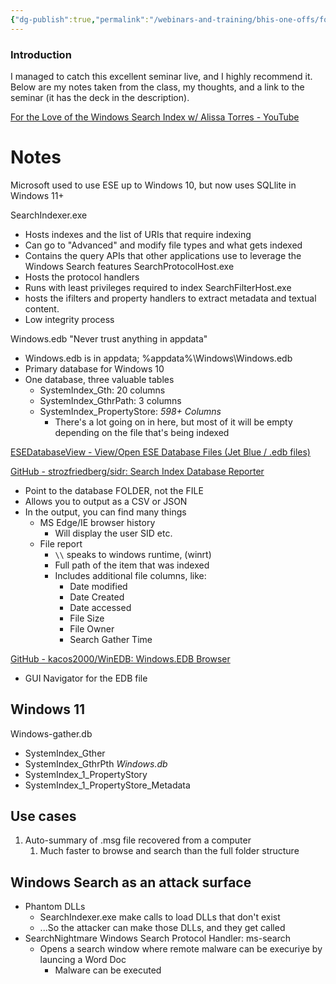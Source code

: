 ```yaml
---
{"dg-publish":true,"permalink":"/webinars-and-training/bhis-one-offs/for-the-love-of-the-windows-search-index-with-alissa-torres/","noteIcon":""}
---
```


### Introduction
I managed to catch this excellent seminar live, and I highly recommend it. Below are my notes taken from the class, my thoughts, and a link to the seminar (it has the deck in the description). 

[For the Love of the Windows Search Index w/ Alissa Torres - YouTube](https://www.youtube.com/watch?v=Ej37pJf1nw0)

# Notes

Microsoft used to use ESE up to Windows 10, but now uses SQLlite in Windows 11+


SearchIndexer.exe
- Hosts indexes and the list of URIs that require indexing
- Can go to "Advanced" and modify file types and what gets indexed
- Contains the query APIs that other applications use to leverage the Windows Search features
SearchProtocolHost.exe
- Hosts the protocol handlers
- Runs with least privileges required to index
SearchFilterHost.exe
- hosts the ifilters and property handlers to extract metadata and textual content.
- Low integrity process


Windows.edb
"Never trust anything in appdata"
- Windows.edb is in appdata; %appdata%\Windows\Windows.edb
- Primary database for Windows 10
- One database, three valuable tables
	- SystemIndex_Gth: 20 columns
	- SystemIndex_GthrPath: 3 columns
	- SystemIndex_PropertyStore: *598+ Columns*
		- There's a lot going on in here, but most of it will be empty depending on the file that's being indexed

[ESEDatabaseView - View/Open ESE Database Files (Jet Blue / .edb files)](https://www.nirsoft.net/utils/ese_database_view.html)


[GitHub - strozfriedberg/sidr: Search Index Database Reporter](https://github.com/strozfriedberg/sidr)
- Point to the database FOLDER, not the FILE
- Allows you to output as a CSV or JSON
- In the output, you can find many things
	- MS Edge/IE browser history
		- Will display the user SID etc.
	- File report
		- `\\` speaks to windows runtime, (winrt)
		- Full path of the item that was indexed
		- Includes additional file columns, like:
			- Date modified
			- Date Created
			- Date accessed
			- File Size
			- File Owner
			- Search Gather Time

[GitHub - kacos2000/WinEDB: Windows.EDB Browser](https://github.com/kacos2000/WinEDB)
- GUI Navigator for the EDB file


## Windows 11
Windows-gather.db
- SystemIndex_Gther
- SystemIndex_GthrPth
*Windows.db*
- SystemIndex_1_PropertyStory
- SystemIndex_1_PropertyStore_Metadata

## Use cases
1. Auto-summary of .msg file recovered from a computer
	1. Much faster to browse and search than the full folder structure

## Windows Search as an attack surface
- Phantom DLLs
	- SearchIndexer.exe make calls to load DLLs that don't exist
	- ...So the attacker can make those DLLs, and they get called
- SearchNightmare Windows Search Protocol Handler: ms-search
	- Opens a search window where remote malware can be execuriye by launcing a Word Doc
		- Malware can be executed 